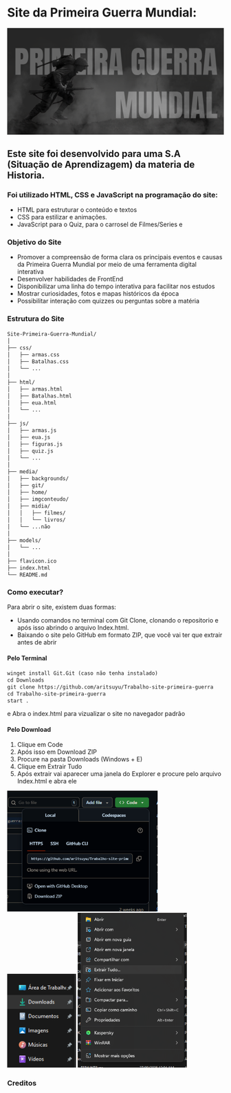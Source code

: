 # Site da Primeira Guerra Mundial:

<img src="media/git/backgit.png" width="825"/>

## Este site foi desenvolvido para uma S.A (Situação de Aprendizagem) da materia de Historia.

### Foi utilizado HTML, CSS e JavaScript na programação do site:

- HTML para estruturar o conteúdo e textos
- CSS para estilizar e animações.
- JavaScript para o Quiz, para o carrosel de Filmes/Series e

### Objetivo do Site

- Promover a compreensão  de forma clara os principais eventos e causas da Primeira Guerra Mundial por meio de uma ferramenta digital interativa
- Desenvolver habilidades de FrontEnd
- Disponibilizar uma linha do tempo interativa para facilitar nos estudos
- Mostrar curiosidades, fotos e mapas históricos da época
- Possibilitar interação com quizzes ou perguntas sobre a matéria

### Estrutura do Site

```
Site-Primeira-Guerra-Mundial/
│
├── css/
│   ├── armas.css
│   ├── Batalhas.css
│   └── ... 
│
├── html/
│   ├── armas.html
│   ├── Batalhas.html
│   ├── eua.html
│   └── ...
│
├── js/
│   ├── armas.js
│   ├── eua.js
│   ├── figuras.js
│   ├── quiz.js
│   └── ...
│
├── media/
│   ├── backgrounds/
│   ├── git/
│   ├── home/
│   ├── imgconteudo/
│   ├── midia/
│   │   ├── filmes/
│   │   └── livros/
│   └── ...não
│
├── models/
│   └── ...
│
├── flavicon.ico
├── index.html
└── README.md
```

### Como executar?

Para abrir o site, existem duas formas:

- Usando comandos no terminal com Git Clone, clonando o repositorio e após isso abrindo o arquivo Index.html.
- Baixando o site pelo GitHub em formato ZIP, que você vai ter que extrair antes de abrir

####  Pelo Terminal
```
winget install Git.Git (caso não tenha instalado)
cd Downloads
git clone https://github.com/aritsuyu/Trabalho-site-primeira-guerra
cd Trabalho-site-primeira-guerra
start .
```
e Abra o index.html para vizualizar o site no navegador padrão

#### Pelo Download
1. Clique em Code
2. Após isso em Download ZIP
3. Procure na pasta Downloads (Windows + E)
4. Clique em Extrair Tudo
5. Após extrair vai aparecer uma janela do Explorer e procure pelo arquivo Index.html e abra ele


<img src="media/git/printb.png" width="350"/>


<img src="media/git/side.png" width= "160"/>


<img src="media/git/extract.png" height= "360"/>


### Creditos
